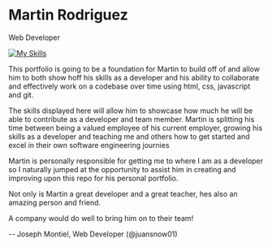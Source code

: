 # Martin Rodriguez
Web Developer

[![My Skills](https://skillicons.dev/icons?i=js,html,css,git,github,md,linkedin,instagram,mysql,py,stackoverflow,twitter)](https://skillicons.dev)


This portfolio is going to be a foundation for Martin to build off of and allow him to both show hoff his skills as a developer and his ability to collaborate and effectively work on a codebase over time using html, css, javascript and git. 

The skills displayed here will allow him to showcase how much he will be able to contribute as a developer and team member. Martin is splitting his time between being a valued employee of his current employer, growing his skills as a developer and teaching me and others how to get started and excel in their own software engineering journies

Martin is personally responsible for getting me to where I am as a developer so I naturally jumped at the opportunity to assist him in creating and improving upon this repo for his personal portfolio. 

Not only is Martin a great developer and a great teacher, hes also an amazing person and friend. 

A company would do well to bring him on to their team!

-- Joseph Montiel, Web Developer (@juansnow01)
